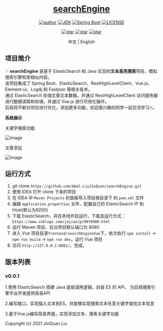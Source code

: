 <h1 align="center"><a href="https://github.com/Abel-LiuJinQuan" target="_blank">searchEngine</a></h1>
<p align="center">
<!--   <a href="https://github.com/Abel-LiuJinQuan/searchEngine"><img alt="Travis-CI" src="https://travis-ci.com/xkcoding/spring-boot-demo.svg?branch=master"/></a> -->
<!--   <a href="https://www.codacy.com/app/xkcoding/spring-boot-demo?utm_source=github.com&amp;utm_medium=referral&amp;utm_content=xkcoding/spring-boot-demo&amp;utm_campaign=Badge_Grade"><img alt="Codacy" src="https://api.codacy.com/project/badge/Grade/1f2e3d437b174bfc943dae1600332ec1"/></a> -->
  <a href="https://blog.csdn.net/Abel_Liujinquan"><img alt="author" src="https://img.shields.io/badge/author-JinQuan.Liu-blue.svg"/></a>
  <a href="https://www.oracle.com/technetwork/java/javase/downloads/index.html"><img alt="JDK" src="https://img.shields.io/badge/JDK-1.8.0_161-orange.svg"/></a>
  <a href="https://docs.spring.io/spring-boot/docs/2.3.4.RELEASE/reference/html/"><img alt="Spring Boot" src="https://img.shields.io/badge/Spring Boot-2.3.4.RELEASE-brightgreen.svg"/></a>
  <a href="https://github.com/Abel-LiuJinQuan/searchEngine/blob/master/LICENSE"><img alt="LICENSE" src="https://img.shields.io/github/license/Abel-LiuJinQuan/searchEngine.svg"/></a>
</p>

<p align="center">
  <a href="https://github.com/Abel-LiuJinQuan/searchEngine/stargazers"><img alt="star" src="https://img.shields.io/github/stars/Abel-LiuJinQuan/searchEngine.svg?label=Stars&style=social"/></a>
  <a href="https://github.com/Abel-LiuJinQuan/searchEngine/network/members"><img alt="star" src="https://img.shields.io/github/forks/Abel-LiuJinQuan/searchEngine.svg?label=Fork&style=social"/></a>
  <a href="https://github.com/Abel-LiuJinQuan/searchEngine/watchers"><img alt="star" src="https://img.shields.io/github/watchers/Abel-LiuJinQuan/searchEngine.svg?label=Watch&style=social"/></a>
</p>

<p align="center">
<!--   <span>中文 | <a href="./README.en.md">English</a></span> -->
  <span>中文 | English</span>
</p>

## 项目简介
✨ **searchEngine** 是基于 ElasticSearch 和 Java 实现的**文本高亮搜索**项目，模拟搜索引擎检索相似内容。<br/>
该项目集成了 Spring Boot、ElasticSearch、RestHighLevelClient、Vue.js、Element-ui、Log4j 和 Fastjson 等相关技术。<br/>
通过 ElasticSearch 存储文章文本数据，并通过 RestHighLevelClient 访问服务器进行数据读取和存储，并通过 Vue.js 进行可视化操作。<br/>
后续将不断对项目进行优化，添加更多功能，欢迎感兴趣的同学一起交流学习🔥。

**系统展示**

关键字搜索功能

![image](https://user-images.githubusercontent.com/41223520/143683342-7e7f9d43-14ed-4b53-939d-5be4d428e296.png)

文章添加

![image](https://user-images.githubusercontent.com/41223520/143683572-61a25376-b54a-4784-a16e-bb149b976420.png)

## 运行方式
1. git clone `https://github.com/Abel-LiuJinQuan/searchEngine.git`
2. 使用 IDEA 打开 clone 下来的项目
3. 在 IDEA 中 `Maven Projects` 的面板导入项目根目录下 的 `pom.xml` 文件
4. 编辑 `application.properties` 文件，配置自己的 ElasticSearch IP 和 Host(默认为9200)
5. 下载 ElasticSearch，并在本地开启运行，下载及运行方式：`https://www.cnblogs.com/jajian/p/9976900.html`
6. 运行 Maven 项目，后台项目默认端口为 8080
7. 进入 Vue 项目目录`frontend/searchEngineVue`下，依次执行 `npm install` -> `npm run build` -> `npm run dev`，运行 Vue 项目
8. 访问 `http://127.0.0.1:8081/`，完成。

## 版本列表
### v0.0.1

1.使用 ElasticSearch 搭建 Java 底层调用逻辑，封装 ES 的 API，
为后续搜索引擎平台开发提供简易API

2.编写接口，实现插入文本到ES，并能够实现搜索文本任意关键字查找文本信息

3.基于Vue.js编写简易界面，实现添加文本、搜索关键字功能

Copyright (c) 2021 JinQuan.Liu
